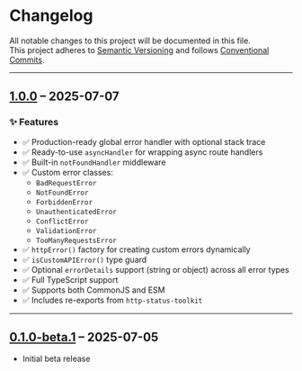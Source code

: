 # Changelog

All notable changes to this project will be documented in this file.  
This project adheres to [Semantic Versioning](https://semver.org) and follows [Conventional Commits](https://www.conventionalcommits.org).

---

## [1.0.0](https://github.com/Rashedin-063/express-error-toolkit/releases/tag/1.0.0) – 2025-07-07

### ✨ Features

- ✅ Production-ready global error handler with optional stack trace
- ✅ Ready-to-use `asyncHandler` for wrapping async route handlers
- ✅ Built-in `notFoundHandler` middleware
- ✅ Custom error classes:
  - `BadRequestError`
  - `NotFoundError`
  - `ForbiddenError`
  - `UnauthenticatedError`
  - `ConflictError`
  - `ValidationError`
  - `TooManyRequestsError`
- ✅ `httpError()` factory for creating custom errors dynamically
- ✅ `isCustomAPIError()` type guard
- ✅ Optional `errorDetails` support (string or object) across all error types
- ✅ Full TypeScript support
- ✅ Supports both CommonJS and ESM
- ✅ Includes re-exports from `http-status-toolkit`

---

## [0.1.0-beta.1](https://github.com/Rashedin-063/express-error-toolkit/releases/tag/0.1.0-beta.1) – 2025-07-05

- Initial beta release
